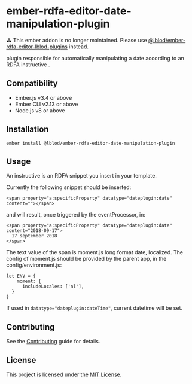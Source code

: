 ember-rdfa-editor-date-manipulation-plugin
==============================================================================
:warning: This ember addon is no longer maintained. Please use [@lblod/ember-rdfa-editor-lblod-plugins](https://github.com/lblod/ember-rdfa-editor-lblod-plugins) instead.

plugin responsible for automatically manipulating a date according to an RDFA instructive .


Compatibility
------------------------------------------------------------------------------

* Ember.js v3.4 or above
* Ember CLI v2.13 or above
* Node.js v8 or above


Installation
------------------------------------------------------------------------------

```
ember install @lblod/ember-rdfa-editor-date-manipulation-plugin
```


Usage
------------------------------------------------------------------------------
An instructive is an RDFA snippet you insert in your template.

Currently the following snippet should be inserted:
```
<span property="a:specificProperty" datatype="dateplugin:date" content=""></span>
```
and will result, once triggered by the eventProcessor, in:
```
<span property="a:specificProperty" datatype="dateplugin:date" content="2018-09-17">
  17 september 2018
</span>
```

The text value of the span is moment.js long format date, localized.
The config of moment.js should be provided by the parent app, in the config/environment.js:

```
let ENV = {
    moment: {
      includeLocales: ['nl'],
  }
}
```

If used in `datatype="dateplugin:dateTime"`, current datetime will be set.

Contributing
------------------------------------------------------------------------------

See the [Contributing](CONTRIBUTING.md) guide for details.


License
------------------------------------------------------------------------------

This project is licensed under the [MIT License](LICENSE.md).
